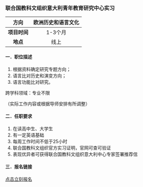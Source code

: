 ### 联合国教科文组织意大利青年教育研究中心实习


|  **方向**  | 欧洲历史和语言文化 |
|:--------:|:---------:|
| **项目时间** |   1-3个月   |
|  **地点**  |    线上     |


#### 一．职位描述

1. 根据资料确定研究专题方向；
2. 语言比对历史和演变方向；
3. 语言功能比对研究。

跨学科领域：专业不限

（实际工作内容或根据导师安排有所调整）


#### 二．任职要求

1. 在读高中生、大学生
2. 有一定英语基础
3. 每周工作时间不低于25小时
4. 联合国教科文组织官方实习证明，官网可查可验证
5. 表现优异者可获得联合国教科文组织意大利中心专家签署推荐信


#### 三．报名链接
[点击立刻报名](https://ezygcyygfb.feishu.cn/share/base/form/shrcnyoWDn0NwQnTyfwrxo3XOnh)
